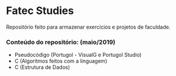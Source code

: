 ﻿# Fatec Studies
Repositório feito para armazenar exercícios e projetos de faculdade.

### Conteúdo do repositório: (maio/2019)

- Pseudocódigo (Portugol - VisualG e Portugol Studio)
- C (Algoritmos feitos com a linguagem)
- C (Estrutura de Dados)
